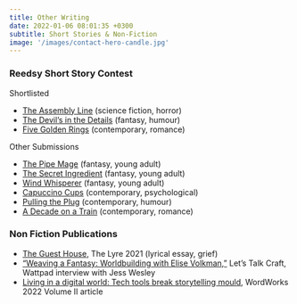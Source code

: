 ```yaml
---
title: Other Writing
date: 2022-01-06 08:01:35 +0300
subtitle: Short Stories & Non-Fiction
image: '/images/contact-hero-candle.jpg'
---
```


<base target="_blank">

### Reedsy Short Story Contest
Shortlisted
- [The Assembly Line](https://blog.reedsy.com/short-story/jhxnsm/) (science fiction, horror)
- [The Devil’s in the Details](https://blog.reedsy.com/short-story/nuouc0/) (fantasy, humour)
- [Five Golden Rings](https://blog.reedsy.com/short-story/sagamj/) (contemporary, romance)

Other Submissions
- [The Pipe Mage](https://blog.reedsy.com/short-story/3wvrur/) (fantasy, young adult)
- [The Secret Ingredient](https://blog.reedsy.com/short-story/zxftjp/) (fantasy, young adult)
- [Wind Whisperer](https://blog.reedsy.com/short-story/l31x4v/) (fantasy, young adult)
- [Capuccino Cups](https://blog.reedsy.com/short-story/ar2e6b/) (contemporary, psychological)
- [Pulling the Plug](https://blog.reedsy.com/short-story/d5ud9g/) (contemporary, humour)
- [A Decade on a Train](https://blog.reedsy.com/short-story/mdt1fo/) (contemporary, romance)

### Non Fiction Publications
- [The Guest House](https://journals.lib.sfu.ca/index.php/lyre/article/view/2547), The Lyre 2021 (lyrical essay, grief)
- [“Weaving a Fantasy: Worldbuilding with Elise Volkman,”](https://www.wattpad.com/1273410530-let%27s-talk-craft-interviews-about-writing-weaving) Let’s Talk Craft, Wattpad interview with Jess Wesley
- [Living in a digital world: Tech tools break storytelling mould](https://issuu.com/fbcw/docs/wordworks_vol_ii_2022_hl/s/17457304), WordWorks 2022 Volume II article
